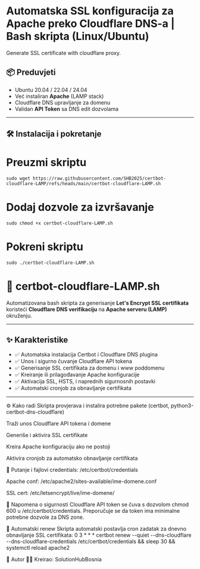 # Automatska SSL konfiguracija za Apache preko Cloudflare DNS-a | Bash skripta (Linux/Ubuntu)
Generate SSL certificate with cloudflare proxy.

## 📦 Preduvjeti

- Ubuntu 20.04 / 22.04 / 24.04
- Već instaliran **Apache** (LAMP stack)
- Cloudflare DNS upravljanje za domenu
- Validan **API Token** sa DNS edit dozvolama

---

## 🛠️ Instalacija i pokretanje

# Preuzmi skriptu
    sudo wget https://raw.githubusercontent.com/SHB2025/certbot-cloudflare-LAMP/refs/heads/main/certbot-cloudflare-LAMP.sh

# Dodaj dozvole za izvršavanje
    sudo chmod +x certbot-cloudflare-LAMP.sh

# Pokreni skriptu
    sudo ./certbot-cloudflare-LAMP.sh

# 🔐 certbot-cloudflare-LAMP.sh

Automatizovana bash skripta za generisanje **Let's Encrypt SSL certifikata** koristeći **Cloudflare DNS verifikaciju** na **Apache serveru (LAMP)** okruženju.

---

## ✨ Karakteristike

- ✅ Automatska instalacija Certbot i Cloudflare DNS plugina
- ✅ Unos i sigurno čuvanje Cloudflare API tokena
- ✅ Generisanje SSL certifikata za domenu i www poddomenu
- ✅ Kreiranje ili prilagođavanje Apache konfiguracije
- ✅ Aktivacija SSL, HSTS, i naprednih sigurnosnih postavki
- ✅ Automatski cronjob za obnavljanje certifikata

---

⚙️ Kako radi
Skripta provjerava i instalira potrebne pakete (certbot, python3-certbot-dns-cloudflare)

Traži unos Cloudflare API tokena i domene

Generiše i aktivira SSL certifikate

Kreira Apache konfiguraciju ako ne postoji

Aktivira cronjob za automatsko obnavljanje certifikata

📁 Putanje i fajlovi
credentials: /etc/certbot/credentials

Apache conf: /etc/apache2/sites-available/ime-domene.conf

SSL cert: /etc/letsencrypt/live/ime-domene/

🔐 Napomena o sigurnosti
Cloudflare API token se čuva s dozvolom chmod 600 u /etc/certbot/credentials. Preporučuje se da token ima minimalne potrebne dozvole za DNS zone.

📅 Automatski renew
Skripta automatski postavlja cron zadatak za dnevno obnavljanje SSL certifikata:
0 3 * * * certbot renew --quiet --dns-cloudflare --dns-cloudflare-credentials /etc/certbot/credentials && sleep 30 && systemctl reload apache2

📢 Autor
👨‍💻 Kreirao: SolutionHubBosnia
